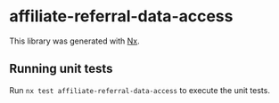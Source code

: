 # affiliate-referral-data-access

This library was generated with [Nx](https://nx.dev).

## Running unit tests

Run `nx test affiliate-referral-data-access` to execute the unit tests.
